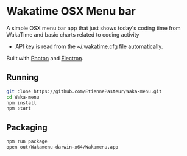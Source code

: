 # Wakatime OSX Menu bar

A simple OSX menu bar app that just shows today's coding time from WakaTime and basic charts related to coding activity

- API key is read from the ~/.wakatime.cfg file automatically.

Built with [Photon](http://photonkit.com) and [Electron](http://electron.atom.io).

## Running

```sh
git clone https://github.com/EtiennePasteur/Waka-menu.git
cd Waka-menu
npm install
npm start
```

## Packaging

```sh
npm run package
open out/Wakamenu-darwin-x64/Wakamenu.app
```
